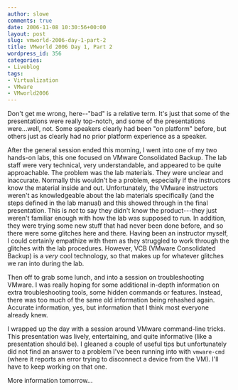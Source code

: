 ```yaml
---
author: slowe
comments: true
date: 2006-11-08 10:30:56+00:00
layout: post
slug: vmworld-2006-day-1-part-2
title: VMworld 2006 Day 1, Part 2
wordpress_id: 356
categories:
- Liveblog
tags:
- Virtualization
- VMware
- VMworld2006
---
```


Don't get me wrong, here--"bad" is a relative term. It's just that some of the presentations were really top-notch, and some of the presentations were...well, not. Some speakers clearly had been "on platform" before, but others just as clearly had no prior platform experience as a speaker.

After the general session ended this morning, I went into one of my two hands-on labs, this one focused on VMware Consolidated Backup. The lab staff were very technical, very understandable, and appeared to be quite approachable. The problem was the lab materials. They were unclear and inaccurate. Normally this wouldn't be a problem, especially if the instructors know the material inside and out. Unfortunately, the VMware instructors weren't as knowledgeable about the lab materials specifically (and the steps defined in the lab manual) and this showed through in the final presentation. This is _not_ to say they didn't know the product---they just weren't familiar enough with how the lab was supposed to run. In addition, they were trying some new stuff that had never been done before, and so there were some glitches here and there. Having been an instructor myself, I could certainly empathize with them as they struggled to work through the glitches with the lab procedures. However, VCB (VMware Consolidated Backup) is a _very_ cool technology, so that makes up for whatever glitches we ran into during the lab.

Then off to grab some lunch, and into a session on troubleshooting VMware. I was really hoping for some additional in-depth information on extra troubleshooting tools, some hidden commands or features. Instead, there was too much of the same old information being rehashed again. Accurate information, yes, but information that I think most everyone already knew.

I wrapped up the day with a session around VMware command-line tricks. This presentation was lively, entertaining, and quite informative (like a presentation should be). I gleaned a couple of useful tips but unfortunately did not find an answer to a problem I've been running into with `vmware-cmd` (where it reports an error trying to disconnect a device from the VM). I'll have to keep working on that one.

More information tomorrow...

